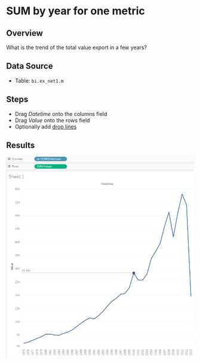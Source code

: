 # SUM by year for one metric

## Overview

What is the trend of the total value export in a few years?

## Data Source

* Table: `bi.ex_net1.m`

## Steps

- Drag _Datetime_ onto the columns field
- Drag _Value_ onto the rows field
- Optionally add [drop lines](comparision_of_two_metrics_at_one_bar_graph.md#drop-lines)

## Results

![](../images/sum_by_year.png)